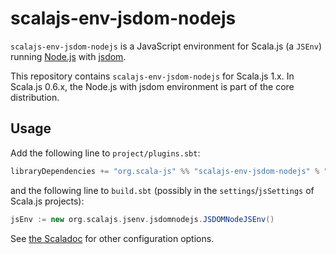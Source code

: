 # scalajs-env-jsdom-nodejs

`scalajs-env-jsdom-nodejs` is a JavaScript environment for Scala.js (a `JSEnv`)
running [Node.js](https://nodejs.org/) with
[jsdom](https://github.com/tmpvar/jsdom).

This repository contains `scalajs-env-jsdom-nodejs` for Scala.js 1.x. In
Scala.js 0.6.x, the Node.js with jsdom environment is part of the core
distribution.

## Usage

Add the following line to `project/plugins.sbt`:

```scala
libraryDependencies += "org.scala-js" %% "scalajs-env-jsdom-nodejs" % "1.0.0"
```

and the following line to `build.sbt` (possibly in the `settings`/`jsSettings` of Scala.js projects):

```scala
jsEnv := new org.scalajs.jsenv.jsdomnodejs.JSDOMNodeJSEnv()
```

See [the Scaladoc](https://javadoc.io/doc/org.scala-js/scalajs-env-jsdom-nodejs_2.13/latest/org/scalajs/jsenv/jsdomnodejs/index.html) for other configuration options.
